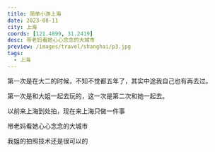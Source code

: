 ```yaml
---
title: 简单小游上海
date: 2023-08-11
city: 上海
coords: [121.4899, 31.2419]
desc: 带老妈看她心心念念的大城市
preview: /images/travel/shanghai/p3.jpg
tags:
  - 上海
---
```


第一次是在大二的时候，不知不觉都五年了，其实中途我自己也有再去过。

第一次是和大姐一起去玩的，这一次是第二次和她一起去。

以前来上海到处拍，现在来上海只做一件事

<ImgList :src-list="[
  '/images/travel/shanghai/p4.jpg',
  '/images/travel/shanghai/p5.jpg',
]" />

带老妈看她心心念念的大城市

<ImgItem src="/images/travel/shanghai/p3.jpg" />

我姐的拍照技术还是很可以的

<ImgList :src-list="[
  '/images/travel/shanghai/p1.jpg',
  '/images/travel/shanghai/p2.jpg',
]" />
